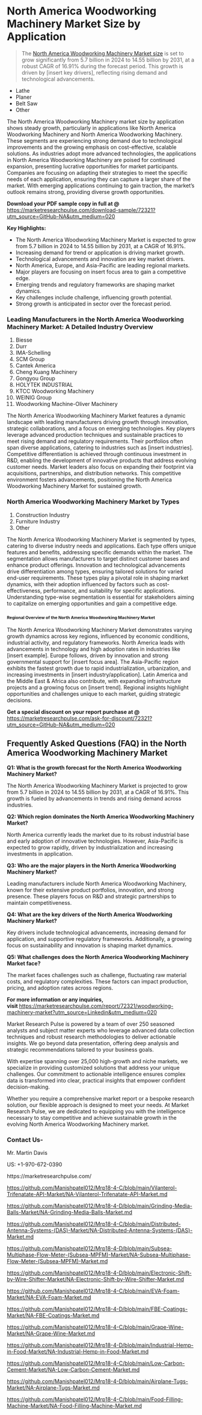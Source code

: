 <h1>North America Woodworking Machinery Market&nbsp;Size by Application</h1><blockquote><p>The <a href="https://marketresearchpulse.com/download-sample/72321?utm_source=GitHub-NA&amp;utm_medium=020">North America Woodworking Machinery Market size</a> is set to grow significantly from 5.7 billion in 2024 to 14.55 billion by 2031, at a robust CAGR of 16.91% during the forecast period. This growth is driven by [insert key drivers], reflecting rising demand and technological advancements.</p></blockquote><ul><li>Lathe <li> Planer <li> Belt Saw <li> Other</li></ul><p>The North America Woodworking Machinery market size by application shows steady growth, particularly in applications like North America Woodworking Machinery and North America Woodworking Machinery. These segments are experiencing strong demand due to technological improvements and the growing emphasis on cost-effective, scalable solutions. As industries adopt more advanced technologies, the applications in North America Woodworking Machinery are poised for continued expansion, presenting lucrative opportunities for market participants. Companies are focusing on adapting their strategies to meet the specific needs of each application, ensuring they can capture a larger share of the market. With emerging applications continuing to gain traction, the market’s outlook remains strong, providing diverse growth opportunities.</p><p><strong>Download your PDF sample copy in full at @ </strong><a href="https://marketresearchpulse.com/download-sample/72321?utm_source=GitHub-NA&amp;utm_medium=020">https://marketresearchpulse.com/download-sample/72321?utm_source=GitHub-NA&amp;utm_medium=020</a></p><p><strong>Key Highlights: </strong></p><ul><li>The North America Woodworking Machinery Market is expected to grow from 5.7 billion in 2024 to 14.55 billion by 2031, at a CAGR of 16.91%.</li><li>Increasing demand for trend or application is driving market growth.</li><li>Technological advancements and innovation are key market drivers.</li><li>North America, Europe, and Asia-Pacific are leading regional markets.</li><li>Major players are focusing on insert focus area to gain a competitive edge.</li><li>Emerging trends and regulatory frameworks are shaping market dynamics.</li><li>Key challenges include challenge, influencing growth potential.</li><li>Strong growth is anticipated in sector over the forecast period.</li></ul><h3>Leading Manufacturers in the North America Woodworking Machinery Market: A Detailed Industry Overview</h3><ol><li>Biesse</li><li>Durr</li><li>IMA-Schelling</li><li>SCM Group</li><li>Cantek America</li><li>Cheng Kuang Machinery</li><li>Gongyou Group</li><li>HOLYTEK INDUSTRIAL</li><li>KTCC Woodworking Machinery</li><li>WEINIG Group</li><li>Woodworking Machine-Oliver Machinery</li></ol><div class="flex max-w-full flex-col flex-grow"><div class="min-h-8 text-message flex w-full flex-col items-end gap-2 whitespace-normal break-words [.text-message+&amp;]:mt-5" dir="auto" data-message-author-role="assistant" data-message-id="fd8432e4-4910-450d-b182-61b7bfb0a01f" data-message-model-slug="gpt-4o"><div class="flex w-full flex-col gap-1 empty:hidden first:pt-[3px]"><div class="markdown prose w-full break-words dark:prose-invert light"><p>The North America Woodworking Machinery Market features a dynamic landscape with leading manufacturers driving growth through innovation, strategic collaborations, and a focus on emerging technologies. Key players leverage advanced production techniques and sustainable practices to meet rising demand and regulatory requirements. Their portfolios often span diverse applications, catering to industries such as [insert industries]. Competitive differentiation is achieved through continuous investment in R&amp;D, enabling the development of innovative products that address evolving customer needs. Market leaders also focus on expanding their footprint via acquisitions, partnerships, and distribution networks. This competitive environment fosters advancements, positioning the North America Woodworking Machinery Market for sustained growth.</p></div></div></div></div><h3>North America Woodworking Machinery Market by Types</h3><ol><li>Construction Industry <li> Furniture Industry <li> Other</li></ol><div class="flex max-w-full flex-col flex-grow"><div class="min-h-8 text-message flex w-full flex-col items-end gap-2 whitespace-normal break-words [.text-message+&amp;]:mt-5" dir="auto" data-message-author-role="assistant" data-message-id="084470be-0bb7-4664-bddf-5156b4f41249" data-message-model-slug="gpt-4o-mini"><div class="flex w-full flex-col gap-1 empty:hidden first:pt-[3px]"><div class="markdown prose w-full break-words dark:prose-invert light"><p>The North America Woodworking Machinery Market is segmented by types, catering to diverse industry needs and applications. Each type offers unique features and benefits, addressing specific demands within the market. The segmentation allows manufacturers to target distinct customer bases and enhance product offerings. Innovation and technological advancements drive differentiation among types, ensuring tailored solutions for varied end-user requirements. These types play a pivotal role in shaping market dynamics, with their adoption influenced by factors such as cost-effectiveness, performance, and suitability for specific applications. Understanding type-wise segmentation is essential for stakeholders aiming to capitalize on emerging opportunities and gain a competitive edge.</p></div></div></div></div><h3><span style="font-size: 11px;">Regional Overview of the North America Woodworking Machinery Market</span></h3><div class="flex max-w-full flex-col flex-grow"><div class="min-h-8 text-message flex w-full flex-col items-end gap-2 whitespace-normal break-words [.text-message+&amp;]:mt-5" dir="auto" data-message-author-role="assistant" data-message-id="e9038762-ce64-4e30-91c9-9bd413514231" data-message-model-slug="gpt-4o-mini"><div class="flex w-full flex-col gap-1 empty:hidden first:pt-[3px]"><div class="markdown prose w-full break-words dark:prose-invert light"><p>The North America Woodworking Machinery Market demonstrates varying growth dynamics across key regions, influenced by economic conditions, industrial activity, and regulatory frameworks. North America leads with advancements in technology and high adoption rates in industries like [insert example]. Europe follows, driven by innovation and strong governmental support for [insert focus area]. The Asia-Pacific region exhibits the fastest growth due to rapid industrialization, urbanization, and increasing investments in [insert industry/application]. Latin America and the Middle East &amp; Africa also contribute, with expanding infrastructure projects and a growing focus on [insert trend]. Regional insights highlight opportunities and challenges unique to each market, guiding strategic decisions.</p></div></div></div></div><p><strong>Get a special discount on your report purchase at @ </strong><a href="https://marketresearchpulse.com/ask-for-discount/72321?utm_source=GitHub-NA&amp;utm_medium=020">https://marketresearchpulse.com/ask-for-discount/72321?utm_source=GitHub-NA&amp;utm_medium=020</a></p><h2>Frequently Asked Questions (FAQ) in the North America Woodworking Machinery Market</h2><p><strong>Q1: What is the growth forecast for the North America Woodworking Machinery Market?</strong></p><p>The North America Woodworking Machinery Market is projected to grow from 5.7 billion in 2024 to 14.55 billion by 2031, at a CAGR of 16.91%. This growth is fueled by advancements in trends and rising demand across industries.</p><p><strong>Q2: Which region dominates the North America Woodworking Machinery Market?</strong></p><p>North America currently leads the market due to its robust industrial base and early adoption of innovative technologies. However, Asia-Pacific is expected to grow rapidly, driven by industrialization and increasing investments in application.</p><p><strong>Q3: Who are the major players in the North America Woodworking Machinery Market?</strong></p><p>Leading manufacturers include North America Woodworking Machinery, known for their extensive product portfolios, innovation, and strong presence. These players focus on R&amp;D and strategic partnerships to maintain competitiveness.</p><p><strong>Q4: What are the key drivers of the North America Woodworking Machinery Market?</strong></p><p>Key drivers include technological advancements, increasing demand for application, and supportive regulatory frameworks. Additionally, a growing focus on sustainability and innovation is shaping market dynamics.</p><p><strong>Q5: What challenges does the North America Woodworking Machinery Market face?</strong></p><p>The market faces challenges such as challenge, fluctuating raw material costs, and regulatory complexities. These factors can impact production, pricing, and adoption rates across regions.</p><p><strong>For more information or any inquiries, visit&nbsp;</strong><a href="https://marketresearchpulse.com/report/72321/woodworking-machinery-market?utm_source=Linkedin&utm_medium=020">https://marketresearchpulse.com/report/72321/woodworking-machinery-market?utm_source=Linkedin&utm_medium=020</a></p><p>Market Research Pulse is powered by a team of over 250 seasoned analysts and subject matter experts who leverage advanced data collection techniques and robust research methodologies to deliver actionable insights. We go beyond data presentation, offering deep analysis and strategic recommendations tailored to your business goals.</p><p>With expertise spanning over 25,000 high-growth and niche markets, we specialize in providing customized solutions that address your unique challenges. Our commitment to actionable intelligence ensures complex data is transformed into clear, practical insights that empower confident decision-making.</p><p>Whether you require a comprehensive market report or a bespoke research solution, our flexible approach is designed to meet your needs. At Market Research Pulse, we are dedicated to equipping you with the intelligence necessary to stay competitive and achieve sustainable growth in the evolving North America Woodworking Machinery market.</p><h3><strong>Contact Us-</strong></h3><p>Mr. Martin Davis</p><p>US: +1-970-672-0390</p><p>https://marketresearchpulse.com/</p><p><a href="https://github.com/Manishpatel012/Mrp18-4-C/blob/main/Vilanterol-Trifenatate-API-Market/NA-Vilanterol-Trifenatate-API-Market.md">https://github.com/Manishpatel012/Mrp18-4-C/blob/main/Vilanterol-Trifenatate-API-Market/NA-Vilanterol-Trifenatate-API-Market.md</a></p><p><a href="https://github.com/Manishpatel012/Mrp18-4-D/blob/main/Grinding-Media-Balls-Market/NA-Grinding-Media-Balls-Market.md">https://github.com/Manishpatel012/Mrp18-4-D/blob/main/Grinding-Media-Balls-Market/NA-Grinding-Media-Balls-Market.md</a></p><p><a href="https://github.com/Manishpatel012/Mrp18-4-C/blob/main/Distributed-Antenna-Systems-(DAS)-Market/NA-Distributed-Antenna-Systems-(DAS)-Market.md">https://github.com/Manishpatel012/Mrp18-4-C/blob/main/Distributed-Antenna-Systems-(DAS)-Market/NA-Distributed-Antenna-Systems-(DAS)-Market.md</a></p><p><a href="https://github.com/Manishpatel012/Mrp18-4-D/blob/main/Subsea-Multiphase-Flow-Meter-(Subsea-MPFM)-Market/NA-Subsea-Multiphase-Flow-Meter-(Subsea-MPFM)-Market.md">https://github.com/Manishpatel012/Mrp18-4-D/blob/main/Subsea-Multiphase-Flow-Meter-(Subsea-MPFM)-Market/NA-Subsea-Multiphase-Flow-Meter-(Subsea-MPFM)-Market.md</a></p><p><a href="https://github.com/Manishpatel012/Mrp18-4-D/blob/main/Electronic-Shift-by-Wire-Shifter-Market/NA-Electronic-Shift-by-Wire-Shifter-Market.md">https://github.com/Manishpatel012/Mrp18-4-D/blob/main/Electronic-Shift-by-Wire-Shifter-Market/NA-Electronic-Shift-by-Wire-Shifter-Market.md</a></p><p><a href="https://github.com/Manishpatel012/Mrp18-4-C/blob/main/EVA-Foam-Market/NA-EVA-Foam-Market.md">https://github.com/Manishpatel012/Mrp18-4-C/blob/main/EVA-Foam-Market/NA-EVA-Foam-Market.md</a></p><p><a href="https://github.com/Manishpatel012/Mrp18-4-D/blob/main/FBE-Coatings-Market/NA-FBE-Coatings-Market.md">https://github.com/Manishpatel012/Mrp18-4-D/blob/main/FBE-Coatings-Market/NA-FBE-Coatings-Market.md</a></p><p><a href="https://github.com/Manishpatel012/Mrp18-4-C/blob/main/Grape-Wine-Market/NA-Grape-Wine-Market.md">https://github.com/Manishpatel012/Mrp18-4-C/blob/main/Grape-Wine-Market/NA-Grape-Wine-Market.md</a></p><p><a href="https://github.com/Manishpatel012/Mrp18-4-D/blob/main/Industrial-Hemp-in-Food-Market/NA-Industrial-Hemp-in-Food-Market.md">https://github.com/Manishpatel012/Mrp18-4-D/blob/main/Industrial-Hemp-in-Food-Market/NA-Industrial-Hemp-in-Food-Market.md</a></p><p><a href="https://github.com/Manishpatel012/Mrp18-4-C/blob/main/Low-Carbon-Cement-Market/NA-Low-Carbon-Cement-Market.md">https://github.com/Manishpatel012/Mrp18-4-C/blob/main/Low-Carbon-Cement-Market/NA-Low-Carbon-Cement-Market.md</a></p><p><a href="https://github.com/Manishpatel012/Mrp18-4-D/blob/main/Airplane-Tugs-Market/NA-Airplane-Tugs-Market.md">https://github.com/Manishpatel012/Mrp18-4-D/blob/main/Airplane-Tugs-Market/NA-Airplane-Tugs-Market.md</a></p><p><a href="https://github.com/Manishpatel012/Mrp18-4-C/blob/main/Food-Filling-Machine-Market/NA-Food-Filling-Machine-Market.md">https://github.com/Manishpatel012/Mrp18-4-C/blob/main/Food-Filling-Machine-Market/NA-Food-Filling-Machine-Market.md</a></p>
